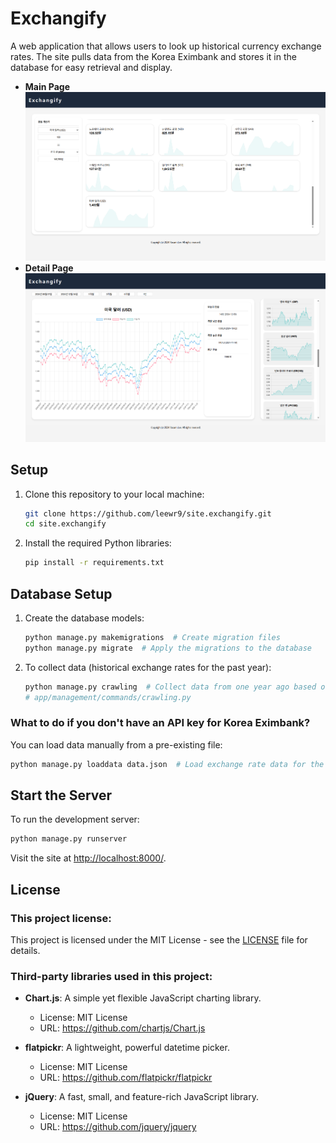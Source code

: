 # Exchangify

A web application that allows users to look up historical currency exchange rates. The site pulls data from the Korea Eximbank and stores it in the database for easy retrieval and display.

* **Main Page**  
  ![](main.png)
* **Detail Page**  
  ![](detail.png)

## Setup

1. Clone this repository to your local machine:
   ```bash
   git clone https://github.com/leewr9/site.exchangify.git
   cd site.exchangify
   ```

2. Install the required Python libraries:
   ```bash
   pip install -r requirements.txt
   ```

## Database Setup

1. Create the database models:
   ```bash
   python manage.py makemigrations  # Create migration files
   python manage.py migrate  # Apply the migrations to the database
   ```

2. To collect data (historical exchange rates for the past year):
   ```bash
   python manage.py crawling  # Collect data from one year ago based on today
   # app/management/commands/crawling.py
   ```

### What to do if you don't have an API key for Korea Eximbank?

You can load data manually from a pre-existing file:
   ```bash
   python manage.py loaddata data.json  # Load exchange rate data for the period 2023-12-04 to 2024-12-05
   ```

## Start the Server

To run the development server:
```bash
python manage.py runserver
```

Visit the site at [http://localhost:8000/](http://localhost:8000/).

## License

### This project license:
This project is licensed under the MIT License - see the [LICENSE](LICENSE) file for details.

### Third-party libraries used in this project:

- **Chart.js**: A simple yet flexible JavaScript charting library.
  - License: MIT License
  - URL: https://github.com/chartjs/Chart.js

- **flatpickr**: A lightweight, powerful datetime picker.
  - License: MIT License
  - URL: https://github.com/flatpickr/flatpickr

- **jQuery**: A fast, small, and feature-rich JavaScript library.
  - License: MIT License
  - URL: https://github.com/jquery/jquery
